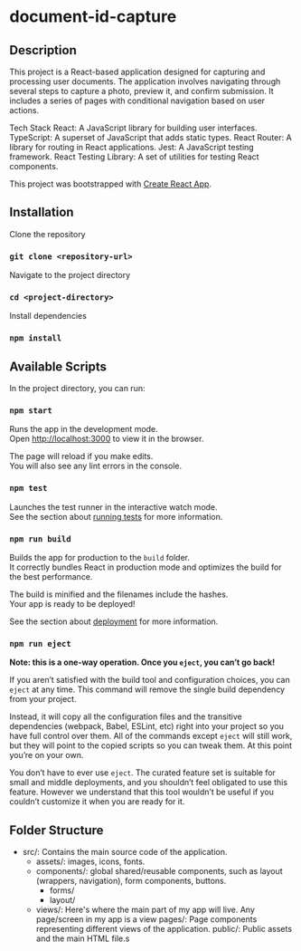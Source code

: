 # document-id-capture

## Description
This project is a React-based application designed for capturing and processing user documents. The application involves navigating through several steps to capture a photo, preview it, and confirm submission. It includes a series of pages with conditional navigation based on user actions.

Tech Stack
React: A JavaScript library for building user interfaces.
TypeScript: A superset of JavaScript that adds static types.
React Router: A library for routing in React applications.
Jest: A JavaScript testing framework.
React Testing Library: A set of utilities for testing React components.

This project was bootstrapped with [Create React App](https://github.com/facebook/create-react-app).

## Installation

Clone the repository
  ### `git clone <repository-url>`

Navigate to the project directory
  ### `cd <project-directory>`

Install dependencies
  ### `npm install`

## Available Scripts

In the project directory, you can run:

### `npm start`

Runs the app in the development mode.\
Open [http://localhost:3000](http://localhost:3000) to view it in the browser.

The page will reload if you make edits.\
You will also see any lint errors in the console.

### `npm test`

Launches the test runner in the interactive watch mode.\
See the section about [running tests](https://facebook.github.io/create-react-app/docs/running-tests) for more information.

### `npm run build`

Builds the app for production to the `build` folder.\
It correctly bundles React in production mode and optimizes the build for the best performance.

The build is minified and the filenames include the hashes.\
Your app is ready to be deployed!

See the section about [deployment](https://facebook.github.io/create-react-app/docs/deployment) for more information.

### `npm run eject`

**Note: this is a one-way operation. Once you `eject`, you can’t go back!**

If you aren’t satisfied with the build tool and configuration choices, you can `eject` at any time. This command will remove the single build dependency from your project.

Instead, it will copy all the configuration files and the transitive dependencies (webpack, Babel, ESLint, etc) right into your project so you have full control over them. All of the commands except `eject` will still work, but they will point to the copied scripts so you can tweak them. At this point you’re on your own.

You don’t have to ever use `eject`. The curated feature set is suitable for small and middle deployments, and you shouldn’t feel obligated to use this feature. However we understand that this tool wouldn’t be useful if you couldn’t customize it when you are ready for it.

## Folder Structure
- src/: Contains the main source code of the application.
  - assets/: images, icons, fonts.
  - components/: global shared/reusable components, such as layout (wrappers, navigation), form components, buttons.
    - forms/
    - layout/
  - views/: Here's where the main part of my app will live. Any page/screen in my app is a view
pages/: Page components representing different views of the application.
public/: Public assets and the main HTML file.s
